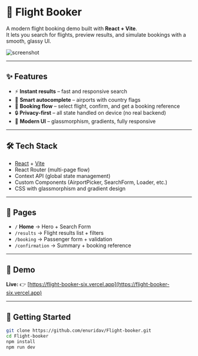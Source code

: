  # 🛫 Flight Booker

A modern flight booking demo built with **React + Vite**.  
It lets you search for flights, preview results, and simulate bookings with a smooth, glassy UI.

![screenshot](public/preview.png)

---

## ✨ Features
- ⚡ **Instant results** – fast and responsive search  
- 🧭 **Smart autocomplete** – airports with country flags  
- 🧳 **Booking flow** – select flight, confirm, and get a booking reference  
- 🔒 **Privacy-first** – all state handled on device (no real backend)  
- 🎨 **Modern UI** – glassmorphism, gradients, fully responsive  

---

## 🛠️ Tech Stack
- [React](https://react.dev/) + [Vite](https://vitejs.dev/)
- React Router (multi-page flow)
- Context API (global state management)
- Custom Components (AirportPicker, SearchForm, Loader, etc.)
- CSS with glassmorphism and gradient design

---

## 📂 Pages
- `/` **Home** → Hero + Search Form  
- `/results` → Flight results list + filters  
- `/booking` → Passenger form + validation  
- `/confirmation` → Summary + booking reference  

---
## 🚀 Demo

**Live:** 👉 [https://flight-booker-six.vercel.app](https://flight-booker-six.vercel.app)

---

## 🧩 Getting Started

```bash
git clone https://github.com/enuridav/Flight-booker.git
cd Flight-booker
npm install
npm run dev
